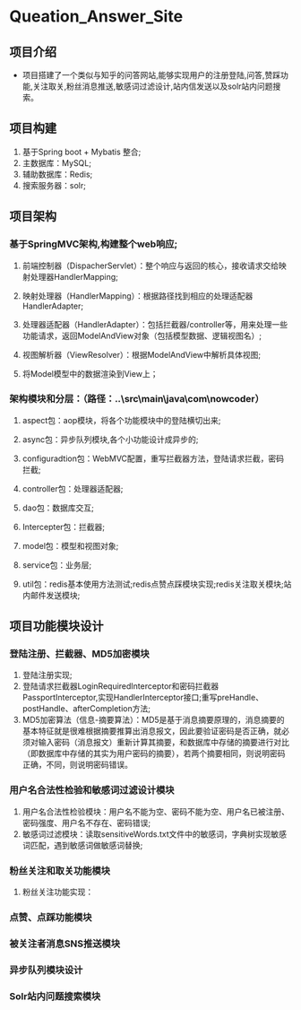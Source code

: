 # Queation_Answer_Site


## 项目介绍
* 项目搭建了一个类似与知乎的问答网站,能够实现用户的注册登陆,问答,赞踩功能,关注取关,粉丝消息推送,敏感词过滤设计,站内信发送以及solr站内问题搜索。


## 项目构建
1.  基于Spring boot + Mybatis 整合;
2.  主数据库：MySQL;
3.  辅助数据库：Redis;
4.  搜索服务器：solr;


## 项目架构

### 基于SpringMVC架构,构建整个web响应;

1.  前端控制器（DispacherServlet）：整个响应与返回的核心，接收请求交给映射处理器HandlerMapping;

2.  映射处理器（HandlerMapping）：根据路径找到相应的处理适配器HandlerAdapter;

3.  处理器适配器（HandlerAdapter）：包括拦截器/controller等，用来处理一些功能请求，返回ModelAndView对象（包括模型数据、逻辑视图名）;

4.  视图解析器（ViewResolver）：根据ModelAndView中解析具体视图;

5.  将Model模型中的数据渲染到View上；


### 架构模块和分层：（路径：..\src\main\java\com\nowcoder）

1.  aspect包：aop模块，将各个功能模块中的登陆横切出来;

2.  async包：异步队列模块,各个小功能设计成异步的;

3.  configuradtion包：WebMVC配置，重写拦截器方法，登陆请求拦截，密码拦截;

4.  controller包：处理器适配器;

5.  dao包：数据库交互;

6.  Intercepter包：拦截器;

7.  model包：模型和视图对象;

8.  service包：业务层;

9.  util包：redis基本使用方法测试;redis点赞点踩模块实现;redis关注取关模块;站内邮件发送模块;

## 项目功能模块设计


### 登陆注册、拦截器、MD5加密模块

1.  登陆注册实现;
2.  登陆请求拦截器LoginRequiredInterceptor和密码拦截器PassportInterceptor,实现HandlerInterceptor接口;重写preHandle、postHandle、afterCompletion方法;
3.  MD5加密算法（信息-摘要算法）：MD5是基于消息摘要原理的，消息摘要的基本特征就是很难根据摘要推算出消息报文，因此要验证密码是否正确，就必须对输入密码（消息报文）重新计算其摘要，和数据库中存储的摘要进行对比（即数据库中存储的其实为用户密码的摘要），若两个摘要相同，则说明密码正确，不同，则说明密码错误。

### 用户名合法性检验和敏感词过滤设计模块
1.  用户名合法性检验模块：用户名不能为空、密码不能为空、用户名已被注册、密码强度、用户名不存在、密码错误;
2.  敏感词过滤模块：读取sensitiveWords.txt文件中的敏感词，字典树实现敏感词匹配，遇到敏感词做敏感词替换;

### 粉丝关注和取关功能模块
1.  粉丝关注功能实现：

### 点赞、点踩功能模块


### 被关注者消息SNS推送模块


### 异步队列模块设计


### Solr站内问题搜索模块



